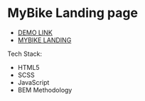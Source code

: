 # MyBike Landing page

- [DEMO LINK](https://Avichez.github.io/mybike-landing/)
- [MYBIKE LANDING](https://www.figma.com/file/NZQAIydtHo5QkINyGLHNcq/BIKE-New-Version?node-id=0%3A1)

Tech Stack:
 - HTML5
 - SCSS
 - JavaScript
 - BEM Methodology
